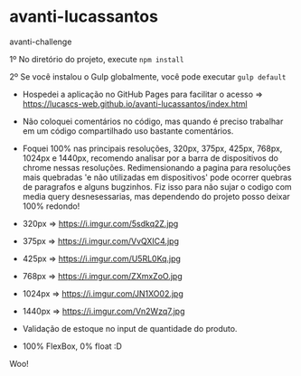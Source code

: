 # avanti-lucassantos
avanti-challenge

1º No diretório do projeto, execute `npm install`

2º Se você instalou o Gulp globalmente, você pode executar `gulp default`




- Hospedei a aplicação no GitHub Pages para facilitar o acesso => https://lucascs-web.github.io/avanti-lucassantos/index.html




- Não coloquei comentários no código, mas quando é preciso trabalhar em um código compartilhado uso bastante comentários.

- Foquei 100% nas principais resoluções, 320px, 375px, 425px, 768px, 1024px e 1440px, recomendo analisar por a barra de dispositivos do chrome nessas resoluções.
Redimensionando a pagina para resoluções mais quebradas 'e não utilizadas em dispositivos' pode ocorrer quebras de paragrafos e alguns bugzinhos. 
Fiz isso para não sujar o codigo com media query desnesessarias, mas dependendo do projeto posso deixar 100% redondo!

- 320px  =>  https://i.imgur.com/5sdkq2Z.jpg

- 375px  =>  https://i.imgur.com/VvQXIC4.jpg

- 425px  =>  https://i.imgur.com/U5RL0Kq.jpg

- 768px  =>  https://i.imgur.com/ZXmxZoO.jpg

- 1024px =>  https://i.imgur.com/JN1XO02.jpg

- 1440px =>  https://i.imgur.com/Vn2Wzq7.jpg

- Validação de estoque no input de quantidade do produto.

- 100% FlexBox, 0% float :D

Woo!
